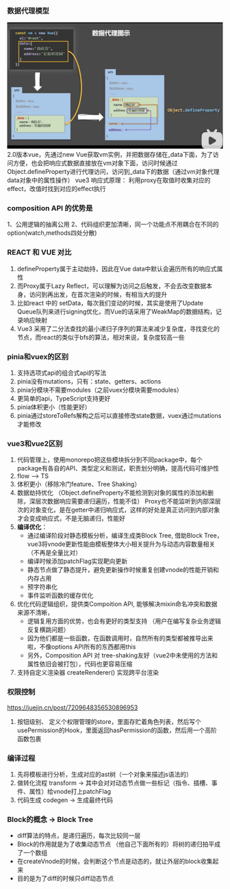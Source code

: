 ### 数据代理模型
![](img/defineProperty.jpeg)
2.0版本vue，先通过new Vue获取vm实例，并把数据存储在_data下面，为了访问方便，也会把响应式数据直接放在vm对象下面，访问时候通过Object.defineProperty进行代理访问，访问到_data下的数据（通过vm对象代理data对象中的属性操作）
vue3 响应式原理： 利用proxy在取值时收集对应的effect，改值时找到对应的effect执行

### composition API 的优势是
1、公用逻辑的抽离公用
2、代码组织更加清晰，同一个功能点不用耦合在不同的option(watch,methods四处分散)

### REACT 和 VUE 对比
1. defineProperty属于主动劫持，因此在Vue data中默认会遍历所有的响应式属性
2. 而Proxy属于Lazy Reflect，可以理解为访问之后触发，不会去改变数据本身，访问到再出发，在首次渲染的时候，有相当大的提升
3. 比如react 中的 setData，每次我们变动的时候，其实是使用了Update Queue队列来进行signing优化，而Vue的话采用了WeakMap的数据结构，记录响应映射
4. Vue3 采用了二分法查找的最小递归子序列的算法来减少复杂度，寻找变化的节点，而react的类似于bfs的算法，相对来说，复杂度较高一些

### pinia和vuex的区别
1. 支持选项式api的组合式api的写法
2. pinia没有mutations，只有：state、getters、actions
3. pinia分模块不需要modules（之前vuex分模块需要modules）
4. 更简单的api，TypeScript支持更好
5. pinia体积更小（性能更好）
6. pinia通过storeToRefs解构之后可以直接修改state数据，vuex通过mutations才能修改

### vue3和vue2区别
1. 代码管理上，使用monorepo把这些模块拆分到不同package中，每个package有各自的API、类型定义和测试，职责划分明确，提高代码可维护性
2. flow --> TS
3. 体积更小（移除冷门feature、Tree Shaking）
4. 数据劫持优化 （Object.defineProperty不能检测到对象的属性的添加和删除，深层次数据响应需要递归遍历，性能不佳）
   Proxy也不能监听到内部深层次的对象变化，是在getter中递归响应式，这样的好处是真正访问到内部对象才会变成响应式，不是无脑递归，性能好
5. **编译优化**：
   - 通过编译阶段对静态模板分析，编译生成类Block Tree, 借助Block Tree，vue3将vnode更新性能由模板整体大小相关提升为与动态内容数量相关（不再是全量比对）
   - 编译时候添加patchFlag实现靶向更新
   - 静态节点做了静态提升，避免更新操作时候重复创建vnode的性能开销和内存占用
   - 预字符串化
   - 事件监听函数的缓存优化
6. 优化代码逻辑组织，提供类Compoition API, 能够解决mixin命名冲突和数据来源不清晰，
   - 逻辑复用方面的优势，也会有更好的类型支持 （用户在编写复杂业务逻辑反复横跳问题）
   - 因为他们都是一些函数，在函数调用时，自然所有的类型都被推导出来啦，不像options API所有的东西都用this
   - 另外，Composition API 对 tree-shaking友好（vue2中未使用的方法和属性依旧会被打包），代码也更容易压缩 
7. 支持自定义渲染器 createRenderer() 实现跨平台渲染
  
### 权限控制
https://juejin.cn/post/7209648356530896953
1. 按钮级别、 定义个权限管理的store，里面存贮着角色列表，然后写个usePermission的Hook，里面返回hasPermission的函数，然后用一个高阶函数包裹
   
### 编译过程
1. 先将模板进行分析，生成对应的ast树（一个对象来描述js语法的）
2. 做转化流程 transform -> 其中会对对动态节点做一些标记（指令、插槽、事件、属性）给vnode打上patchFlag
3. 代码生成 codegen -> 生成最终代码
   
### Block的概念 -> Block Tree
- diff算法的特点，是递归遍历，每次比较同一层
- Block的作用就是为了收集动态节点 （他自己下面所有的）将树的递归拍平成了一个数组
- 在createVnode的时候，会判断这个节点是动态的，就让外层的block收集起来
- 目的是为了diff的时候只diff动态节点